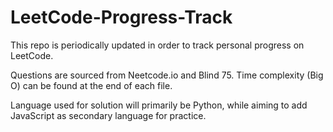 # LeetCode-Progress-Track

This repo is periodically updated in order to track personal progress on LeetCode. 

Questions are sourced from Neetcode.io and Blind 75. Time complexity (Big O) can be found at the end of each file.

Language used for solution will primarily be Python, while aiming to add JavaScript as secondary language for practice.
